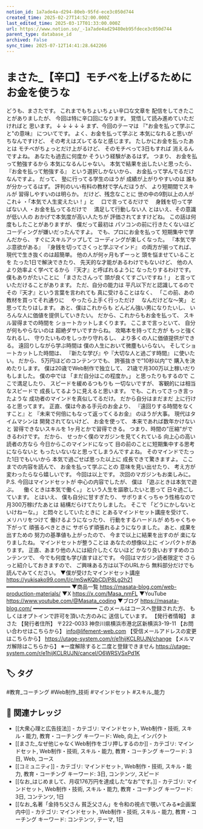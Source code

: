 ```yaml
---
notion_id: 1a7ade4a-d294-80eb-95fd-ece3c050d744
created_time: 2025-02-27T14:52:00.000Z
last_edited_time: 2025-03-17T01:33:00.000Z
url: https://www.notion.so/_-1a7ade4ad29480eb95fdece3c050d744
parent_type: database_id
archived: False
sync_time: 2025-07-12T14:41:28.642266
---
```


# まさた_【辛口】モチベを上げるためにお金を使うな

どうも、まさたです。
これまでもちょいちょい辛口な文章を
配信をしてきたことがありましたが、
今回は特に辛口回になります。
覚悟して読み進めていただければと
思います。
↓
↓
↓
↓
↓
まず、今回のテーマは
『"お金を払って学ぶこと"の意味』
についてです。
よく、お金を払って学ぶと
本気になれると思いがちなんですけど、
その考えはズレてるなと感じます。
たしかにお金を払ったあとは
モチベがちょっとだけ上がるけど、
そのモチベって3日もすれば
消えるんですよね。
あなたも過去に何度か
そういう経験があるはず。
つまり、
お金を払って勉強するから
本気になるんじゃない。
本気で結果を出したいと思ったら、
『お金を払って勉強する』
という選択しかないから、
お金払って学んでるだけなんですよ。
だって、
塾に行ってる学生のほうが
成績が上がりやすいのは
誰もが分かってるはず。
評判のいい有料の教材で学んだほうが、
より短期間でスキルが
習得しやすいのは明らか。
だけど、残念なことに
世の中の9割以上の人がこれ↓
・「本気で人生変えたい！」と
　口で言ってるだけで
　身銭を切って学ばない人
・お金を払ってるだけで
　満足して行動しない人
とはいえ、その意識が低い人の
おかげで本気度が高い人たちが
評価されてますけどね。
この話は何度もしたことがありますが、
僕だって最初は
パソコンの前に行きたくないほど
コーディングが嫌いだったんですよ。
でも、プロにお金を払って
短期集中で学んだから、
すぐにスキルアップして
コーディングが楽しくなった。
『本気で学ぶ意欲がある』
『身銭を切ってさくっと学ぶマインド』
の両方が揃ってれば、
現代で生き抜くのは超簡単。
他の人が何ヶ月もずーっと
頭を悩ませていることを
たった1日で解決できたり、
先天的な才能があるわけでもないけど、
他の人より効率よく学べてるから
『天才』と呼ばれるように
なったりするわけです。
僕もありがたいことに
「まさたさんって
頭が良くてすごいですね！」
と言っていただけることがあります。
ただ、自分の能力は
平凡以下だと認識してるので
その『天才』という言葉を言われても
真に受けることはなく、
「この前、あの教材を買ってそれ通りに
　やったら上手く行っただけ
　なんだけどな〜笑」
と思ってたりはします。
あと、僕はこれからも
どんどん強い男になりたいし、
いろんな人に価値を提供していきたい。
だから、これからもお金を払って、
スキル習得までの時間を
ショートカットしまくります。
ここまで言っといて、
自分が何もやらないのは
超絶ダサいですからね。
攻略本を持ってた方が
もっと強くなれるし、
守りたいものをしっかり守れるし、
より多くの人に価値提供ができる。
遠回りしながら学ぶ時間は
僕の人生において微塵もいらない。
そしてショートカットした時間は、
『新たな学び』や『大切な人と過ごす時間』
に使いたい。
だから、
5万円ほどのコンテンツでも、
誇張抜きで”10秒以内”で
購入を決めたりします。
僕は20歳でWeb制作で独立して、
21歳で月300万以上稼いだりもしました。
僕の中では
「まだ自分はこの程度か。」
と思ったりもするので
ここで満足したり、
スピードを緩めるつもりも
一切ないですが、
客観的には相当なスピードで
成長してるように見えると思います。
でも、これってさっき言ったような
成功者のマインドを真似してるだけ。
だから自分はまだまだ
上に行けると思ってます。
正直、僕は今ある手元のお金より、
『遠回りする時間をなくすこと』と
『未来で何倍にもなって返ってくるお金』
のほうが大事。
現代はタイムマシンは
開発されてないけど、
お金を使って、
本来であれば数年かけないと
習得できないスキルを
1ヶ月とかで習得できる。
つまり、時間の"圧縮"ができるわけです。
だから、
せっかく僕のマガジンを見てくれている
向上心の高い読者の方なら
今日からこのマインドになって
目の前のことに短期集中する思考にならないと
もったいないなと思ってしまうんですよね。
そのマインドでたった1日でもいいから
本気で過ごせば思った以上に
成長できて驚きますよ。
ここまでの内容を読んで、
お金を払って学ぶことの
意味を見い出せたり、
考え方が変わったらなら嬉しいです。
今回は以上です。
次回のマガジンもお楽しみに。
P.S.
今回はマインドセットが
中心の内容でしたが、
僕は
「遊ぶときは本気で遊ぶ。
　働くときは本気で働く。」
という人生を謳歌したいと思って
日々過ごしています。
とはいえ、
僕も自分に甘すぎたり、
サボりまくっちゃう性格なので
月300万稼げたあとは
結構だらけてたりしました。
そこで
「どうにかしないといけねーな。」
と悶々としていたときに
とあるマインドセット講座を受けて、
メリハリをつけて
働けるようになったり、
行動をするハードルが
めちゃくちゃ下がって
頑張るべきときに
サボらず頑張れるようになりました。
あと、成果を出すための
努力の基準値も上がったので、
今まで以上に結果を出すのが
楽になりましたね。
マインドセットが整うことは
あなたの想像以上に
インパクトがあります。
正直、あまり他の人には紹介したくないほど
かなり良いおすすめのコンテンツで、
今でも何度も学び直すほどです。
今回はマガジン読者限定で
さらっと紹介しておきますので、
ご興味ある方は以下のURLから
無料部分だけでも読んでみてください。
▼僕が受けたマインドセット講座
https://yukisako99.com/l/c/mSwKQbCD/P8Lg2h21
━━━━━━━━━━━━━━━━━━━━
▼商品一覧
https://masata-blog.com/web-production-materials/
▼X
https://x.com/Masa_nmFL
▼YouTube
https://www.youtube.com/@Masata_coding
▼ブログ
https://masata-blog.com/
━━━━━━━━━━━━━━━━━━━━
このメールはコースへ登録された方、
もしくはオプトインで許可を頂いた方のみに
送信しています。
【発行者情報】
まさた
【発行者住所】
〒222-0033
神奈川県横浜市港北区新横浜3-19-11
【お問い合わせはこちらから】
info@lifement-web.com
【受信メールアドレスの変更はこちらから】
https://utage-system.com/r/e1hijKCLRUJN/change
【メルマガ解除はこちらから】
※一度解除すると二度と登録できません
https://utage-system.com/r/e1hijKCLRUJN/cancel/O6WRSVSxPd1K

## 🏷️ タグ
#教育_コーチング #Web制作_技術 #マインドセット #スキル_能力

## 🔗 関連ナレッジ
- [[大衆心理と広告技法]] - カテゴリ: マインドセット, Web制作・技術, スキル・能力, 教育・コーチング キーワード: Web, 向上, インパクト
- [[まさた_なぜ他じゃなくWeb制作をゴリ押しするのか]] - カテゴリ: マインドセット, Web制作・技術, スキル・能力, 教育・コーチング キーワード: 3日, Web, コース
- [[コミュニティ]] - カテゴリ: マインドセット, Web制作・技術, スキル・能力, 教育・コーチング キーワード: 3日, コンテンツ, スピード
- [[なお_はじめまして、月収176万円を達成した”なお”です。]] - カテゴリ: マインドセット, Web制作・技術, スキル・能力, 教育・コーチング キーワード: 3日, コンテンツ, 1日
- [[なお_名著「金持ち父さん 貧乏父さん」を令和の視点で覗いてみる※企画案内中]] - カテゴリ: マインドセット, Web制作・技術, スキル・能力, 教育・コーチング キーワード: コンテンツ, テーマ, 1日
